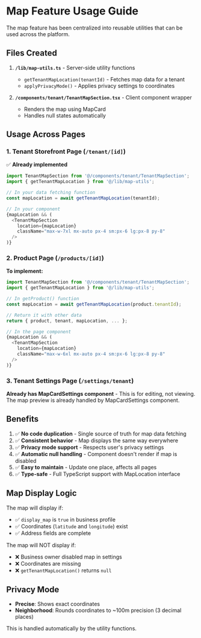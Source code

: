# Map Feature Usage Guide

The map feature has been centralized into reusable utilities that can be used across the platform.

## Files Created

1. **`/lib/map-utils.ts`** - Server-side utility functions
   - `getTenantMapLocation(tenantId)` - Fetches map data for a tenant
   - `applyPrivacyMode()` - Applies privacy settings to coordinates

2. **`/components/tenant/TenantMapSection.tsx`** - Client component wrapper
   - Renders the map using MapCard
   - Handles null states automatically

## Usage Across Pages

### 1. Tenant Storefront Page (`/tenant/[id]`)
✅ **Already implemented**

```typescript
import TenantMapSection from '@/components/tenant/TenantMapSection';
import { getTenantMapLocation } from '@/lib/map-utils';

// In your data fetching function
const mapLocation = await getTenantMapLocation(tenantId);

// In your component
{mapLocation && (
  <TenantMapSection 
    location={mapLocation} 
    className="max-w-7xl mx-auto px-4 sm:px-6 lg:px-8 py-8"
  />
)}
```

### 2. Product Page (`/products/[id]`)
**To implement:**

```typescript
import TenantMapSection from '@/components/tenant/TenantMapSection';
import { getTenantMapLocation } from '@/lib/map-utils';

// In getProduct() function
const mapLocation = await getTenantMapLocation(product.tenantId);

// Return it with other data
return { product, tenant, mapLocation, ... };

// In the page component
{mapLocation && (
  <TenantMapSection 
    location={mapLocation} 
    className="max-w-6xl mx-auto px-4 sm:px-6 lg:px-8 py-8"
  />
)}
```

### 3. Tenant Settings Page (`/settings/tenant`)
**Already has MapCardSettings component** - This is for editing, not viewing.
The map preview is already handled by MapCardSettings component.

## Benefits

1. ✅ **No code duplication** - Single source of truth for map data fetching
2. ✅ **Consistent behavior** - Map displays the same way everywhere
3. ✅ **Privacy mode support** - Respects user's privacy settings
4. ✅ **Automatic null handling** - Component doesn't render if map is disabled
5. ✅ **Easy to maintain** - Update one place, affects all pages
6. ✅ **Type-safe** - Full TypeScript support with MapLocation interface

## Map Display Logic

The map will display if:
- ✅ `display_map` is `true` in business profile
- ✅ Coordinates (`latitude` and `longitude`) exist
- ✅ Address fields are complete

The map will NOT display if:
- ❌ Business owner disabled map in settings
- ❌ Coordinates are missing
- ❌ `getTenantMapLocation()` returns `null`

## Privacy Mode

- **Precise**: Shows exact coordinates
- **Neighborhood**: Rounds coordinates to ~100m precision (3 decimal places)

This is handled automatically by the utility functions.

